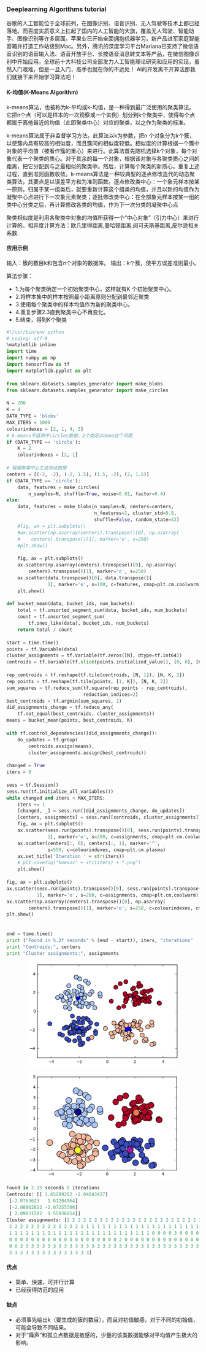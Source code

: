 ### Deeplearning Algorithms tutorial
谷歌的人工智能位于全球前列，在图像识别、语音识别、无人驾驶等技术上都已经落地。而百度实质意义上扛起了国内的人工智能的大旗，覆盖无人驾驶、智能助手、图像识别等许多层面。苹果业已开始全面拥抱机器学习，新产品进军家庭智能音箱并打造工作站级别Mac。另外，腾讯的深度学习平台Mariana已支持了微信语音识别的语音输入法、语音开放平台、长按语音消息转文本等产品，在微信图像识别中开始应用。全球前十大科技公司全部发力人工智能理论研究和应用的实现，虽然入门艰难，但是一旦入门，高手也就在你的不远处！
AI的开发离不开算法那我们就接下来开始学习算法吧！

#### K-均值(K-Means Algorithm)

k-means算法，也被称为k-平均或k-均值，是一种得到最广泛使用的聚类算法。 它把n个点（可以是样本的一次观察或一个实例）划分到k个聚类中，使得每个点都属于离他最近的均值（此即聚类中心）对应的聚类，以之作为聚类的标准。

k-means算法属于非监督学习方法。此算法以k为参数，把n 个对象分为k个簇，以使簇内具有较高的相似度，而且簇间的相似度较低。相似度的计算根据一个簇中对象的平均值（被看作簇的重心）来进行。此算法首先随机选择k个对象，每个对象代表一个聚类的质心。对于其余的每一个对象，根据该对象与各聚类质心之间的距离，把它分配到与之最相似的聚类中。然后，计算每个聚类的新质心。重复上述过程，直到准则函数收敛。k-means算法是一种较典型的逐点修改迭代的动态聚类算法，其要点是以误差平方和为准则函数。逐点修改类中心：一个象元样本按某一原则，归属于某一组类后，就要重新计算这个组类的均值，并且以新的均值作为凝聚中心点进行下一次象元素聚类；逐批修改类中心：在全部象元样本按某一组的类中心分类之后，再计算修改各类的均值，作为下一次分类的凝聚中心点

聚类相似度是利用各聚类中对象的均值所获得一个“中心对象”（引力中心）来进行计算的。相异度计算方法：欧几里得距离,曼哈顿距离,闵可夫斯基距离,皮尔逊相关系数.

#### 应用示例

输入：簇的数目k和包含n个对象的数据库。 输出：k个簇，使平方误差准则最小。

算法步骤：

* 1.为每个聚类确定一个初始聚类中心，这样就有K 个初始聚类中心。 
* 2.将样本集中的样本按照最小距离原则分配到最邻近聚类
* 3.使用每个聚类中的样本均值作为新的聚类中心。
* 4.重复步骤2.3直到聚类中心不再变化。 
* 5.结束，得到K个聚类

```python
#!/usr/bin/env python
# coding: utf-8
%matplotlib inline
import time
import numpy as np
import tensorflow as tf
import matplotlib.pyplot as plt

from sklearn.datasets.samples_generator import make_blobs
from sklearn.datasets.samples_generator import make_circles

N = 200
K = 4
DATA_TYPE = 'blobs'
MAX_ITERS = 1000
colourindexes = [2, 1, 4, 3]
# k-means不适用于circles数据，2个类足以demo这个问题
if (DATA_TYPE == 'circle'):
    K = 2
    colourindexes = [2, 1]

# 根据聚类中心生成测试数据
centers = [(-2, -2), (-2, 1.5), (1.5, -2), (2, 1.5)]
if (DATA_TYPE == 'circle'):
    data, features = make_circles(
        n_samples=N, shuffle=True, noise=0.01, factor=0.4)
else:
    data, features = make_blobs(n_samples=N, centers=centers,
                                n_features=2, cluster_std=0.8,
                                shuffle=False, random_state=42)
    #fig, ax = plt.subplots()
    #ax.scatter(np.asarray(centers).transpose()[0], np.asarray(
    #    centers).transpose()[1], marker='o', s=250)
    #plt.show()

    fig, ax = plt.subplots()
    ax.scatter(np.asarray(centers).transpose()[0], np.asarray(
        centers).transpose()[1], marker='o', s=250)
    ax.scatter(data.transpose()[0], data.transpose()[
               1], marker='o', s=100, c=features, cmap=plt.cm.coolwarm)
    plt.show()

def bucket_mean(data, bucket_ids, num_buckets):
    total = tf.unsorted_segment_sum(data, bucket_ids, num_buckets)
    count = tf.unsorted_segment_sum(
        tf.ones_like(data), bucket_ids, num_buckets)
    return total / count

start = time.time()
points = tf.Variable(data)
cluster_assignments = tf.Variable(tf.zeros([N], dtype=tf.int64))
centroids = tf.Variable(tf.slice(points.initialized_value(), [0, 0], [K, 2]))

rep_centroids = tf.reshape(tf.tile(centroids, [N, 1]), [N, K, 2])
rep_points = tf.reshape(tf.tile(points, [1, K]), [N, K, 2])
sum_squares = tf.reduce_sum(tf.square(rep_points - rep_centroids),
                            reduction_indices=2)
best_centroids = tf.argmin(sum_squares, 1)
did_assignments_change = tf.reduce_any(
    tf.not_equal(best_centroids, cluster_assignments))
means = bucket_mean(points, best_centroids, K)

with tf.control_dependencies([did_assignments_change]):
    do_updates = tf.group(
        centroids.assign(means),
        cluster_assignments.assign(best_centroids))

changed = True
iters = 0

sess = tf.Session()
sess.run(tf.initialize_all_variables())
while changed and iters < MAX_ITERS:
    iters += 1
    [changed, _] = sess.run([did_assignments_change, do_updates])
    [centers, assignments] = sess.run([centroids, cluster_assignments])
    fig, ax = plt.subplots()
    ax.scatter(sess.run(points).transpose()[0], sess.run(points).transpose()[
               1], marker='o', s=200, c=assignments, cmap=plt.cm.coolwarm)
    ax.scatter(centers[:, 0], centers[:, 1], marker='^',
               s=550, c=colourindexes, cmap=plt.cm.plasma)
    ax.set_title('Iteration ' + str(iters))
    # plt.savefig("kmeans" + str(iters) + ".png")
    plt.show()

fig, ax = plt.subplots()
ax.scatter(sess.run(points).transpose()[0], sess.run(points).transpose()[
           1], marker='o', s=200, c=assignments, cmap=plt.cm.coolwarm)
ax.scatter(np.asarray(centers).transpose()[0], np.asarray(
        centers).transpose()[1], marker='o', s=250, c=colourindexes, cmap=plt.cm.plasma)
plt.show()


end = time.time()
print ("Found in %.2f seconds" % (end - start)), iters, "iterations"
print "Centroids:", centers
print "Cluster assignments:", assignments
```
<p align="center">
<img width="400" align="center" src="../../images/233.jpg" />
</p>

<p align="center">
<img width="400" align="center" src="../../images/234.jpg" />
</p>

```python
Found in 2.15 seconds 8 iterations
Centroids: [[ 1.65289262 -2.04643427]
 [-2.0763623   1.61204964]
 [-2.08862822 -2.07255306]
 [ 2.09831502  1.55936014]]
Cluster assignments: [2 2 2 2 2 2 2 2 2 2 2 2 2 2 2 2 2 2 2 2 2 2 2 2 2 2 2 2 2 2 2 2 2 2 2 2 2
 2 2 2 2 2 2 2 2 2 2 2 2 2 1 1 1 1 1 1 1 1 1 1 1 1 1 1 1 1 1 1 1 1 1 1 1 1
 1 1 1 1 1 1 1 1 1 1 1 1 1 1 1 1 1 1 1 1 1 1 1 1 1 1 0 0 0 0 3 0 0 0 0 0 0
 0 0 0 0 0 0 0 0 0 0 0 0 0 0 0 0 0 0 0 0 2 0 0 0 0 0 0 0 0 0 0 0 0 0 0 0 0
 0 0 3 3 3 3 3 3 3 3 3 3 3 3 3 3 3 3 3 3 3 3 3 3 3 3 3 3 3 3 3 3 3 3 3 3 3
 3 3 3 3 3 3 3 3 3 3 3 3 3 3 3]
```

#### 优点

* 简单、快速，可并行计算
* 已经获得防范的应用

#### 缺点

* 必须事先给出k（要生成的簇的数目），而且对初值敏感，对于不同的初始值，可能会导致不同结果。
* 对于“躁声”和孤立点数据是敏感的，少量的该类数据能够对平均值产生极大的影响。
